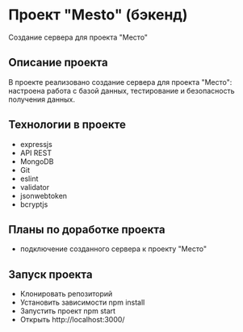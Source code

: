 # Проект "Mesto" (бэкенд)

Создание сервера для проекта "Место"
## Описание проекта

В проекте реализовано создание сервера для проекта "Место": настроена работа с базой данных, тестирование и безопасность получения данных. 

## Технологии в проекте

* expressjs
* API REST
* MongoDB
* Git
* eslint
* validator
* jsonwebtoken
* bcryptjs
## Планы по доработке проекта

* подключение созданного сервера к проекту "Место"
## Запуск проекта

* Клонировать репозиторий
* Установить зависимости npm install
* Запустить проект npm start
* Открыть http://localhost:3000/

